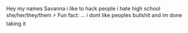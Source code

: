 Hey my names Savanna
i like to hack people
i hate high school
she/her/they/them
⚡ Fun fact: ... i dont like peoples bullshit and im done taking it

<!---
Stoner157/Stoner157 is a ✨ special ✨ repository because its `README.md` (this file) appears on your GitHub profile.
You can click the Preview link to take a look at your changes.
--->
